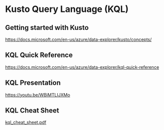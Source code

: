 # Kusto Query Language (KQL)

## Getting started with Kusto
https://docs.microsoft.com/en-us/azure/data-explorer/kusto/concepts/

## KQL Quick Reference
https://docs.microsoft.com/en-us/azure/data-explorer/kql-quick-reference

## KQL Presentation
https://youtu.be/WBiMTLIJXMo

## KQL Cheat Sheet
[kql_cheat_sheet.pdf](https://github.com/jcabeza/Kusto_Query_Language/files/6668139/kql_cheat_sheet.pdf)
